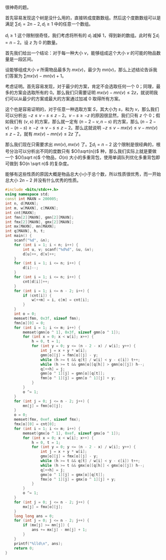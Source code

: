 很神奇的题。

首先容易发现这个树是没什么用的，直接转成度数数组。然后这个度数数组可以是满足 $\sum d_i = 2n - 2, d_i \ge 1$ 中的任意一个数组。

$d_i \ge 1$ 这个限制很奇怪，我们考虑将所有的 $d_i$ 减掉 $1$，得到新的数组。此时有 $\sum d_i = n - 2$。设 $z$ 为 $0$ 的数量。

首先我们给出一个结论：对于每一种大小 $v$，能够组成这个大小 $v$ 的可能的物品数量是一段区间。

设能够组成大小 $v$ 所需物品最多为 $mx(v)$，最少为 $mn(v)$，那么上述结论告诉我们答案为 $\sum mx(v) - mn(v) + 1$。

考虑证明。首先容易发现，对于最少的方案，肯定不会选取任何一个 $0$；同理，最多的方案会选取所有的 $0$。那么我们只需要证明 $mx(v) - mn(v) \le 2z$，就说明我们可以从最少的方案或最大的方案通过加减 $0$ 取得所有方案。

这个也是容易证明的，对于任意一种选取方案 $S$，其大小为 $s$，和为 $v$，那么我们可以分析出 $-z \le v - s \le z - 2$。$v - s \ge -z$ 的原因很显然，我们只有 $z$ 个 $0$；假如我们有 $(v, s)$ 的方案，那么就一定有 $(n  - 2 - v, n - s)$ 的方案，那么 $(n - 2 - v) - (n - s) \ge -z \to v - s \le z - 2$。那么这就说明 $-z \le v - mx(v) \le v - mn(v) \le z - 2$，就有 $mx(v) - mn(v) \le 2z$ 了。

那么我们现在只需要求出 $mn(v), mx(v)$ 了。$\sum d_i = n - 2$ 这个限制是很经典的，根号分治可以分析出不同的度数只有 $O(\sqrt{n})$ 种，那么我们实际上就是要做一个 $O(\sqrt n)$ 个物品，$O(n)$ 大小的多重背包，使用单调队列优化多重背包即可做到 $O(n \sqrt n)$ 的复杂度。

能够有这些性质的原因大概是物品总大小小于总个数，所以性质很优秀，而一开始总大小 $2n-2$ 并没有什么优秀的性质。

```cpp
#include <bits/stdc++.h>
using namespace std;
const int MAXN = 200005;
int n, d[MAXN];
int m, w[MAXN], c[MAXN];
int cnt[MAXN];
int fmn[2][MAXN], gmn[2][MAXN];
int fmx[2][MAXN], gmx[2][MAXN];
int mx[MAXN], mn[MAXN];
int q[MAXN], h, t;
int main() {
    scanf("%d", &n);
    for (int i = 1; i < n; i++) {
        int u, v; scanf("%d%d", &u, &v);
        d[u]++, d[v]++;
    }
    for (int i = 1; i <= n; i++) {
        d[i]--;
    }
    for (int i = 1; i <= n; i++) {
        cnt[d[i]]++;
    }
    for (int i = 1; i <= n - 2; i++) {
        if (cnt[i]) {
            w[++m] = i, c[m] = cnt[i];
        }
    }
    int o = 0;
    memset(fmn, 0x3f, sizeof fmn);
    fmn[o][0] = 0;
    for (int i = 1; i <= m; i++) {
        memset(gmn[o ^ 1], 0x3f, sizeof gmn[o ^ 1]);
        for (int x = 0; x < w[i]; x++) {
            h = 0, t = 1;
            for (int y = 0; y <= (n - 2 - x) / w[i]; y++) {
                int j = x + y * w[i];
                gmn[o][j] = fmn[o][j] - y;
                while (h >= t && q[t] / w[i] < y - c[i]) t++;
                while (h >= t && gmn[o][q[h]] > gmn[o][j]) h--;
                q[++h] = j;
                gmn[o ^ 1][j] = gmn[o][q[t]];
                fmn[o ^ 1][j] = gmn[o ^ 1][j] + y;
            }
        }
        o ^= 1;
    }
    for (int j = 0; j <= n - 2; j++) {
        mn[j] = fmn[o][j];
    }
    o = 0;
    memset(fmx, 0xef, sizeof fmx);
    fmx[o][0] = cnt[0];
    for (int i = 1; i <= m; i++) {
        memset(gmx[o ^ 1], 0xef, sizeof gmx[o ^ 1]);
        for (int x = 0; x < w[i]; x++) {
            h = 0, t = 1;
            for (int y = 0; y <= (n - 2 - x) / w[i]; y++) {
                int j = x + y * w[i];
                gmx[o][j] = fmx[o][j] - y;
                while (h >= t && q[t] / w[i] < y - c[i]) t++;
                while (h >= t && gmx[o][q[h]] < gmx[o][j]) h--;
                q[++h] = j;
                gmx[o ^ 1][j] = gmx[o][q[t]];
                fmx[o ^ 1][j] = gmx[o ^ 1][j] + y;
            }
        }
        o ^= 1;
    }
    for (int j = 0; j <= n - 2; j++) {
        mx[j] = fmx[o][j];
    }
    long long ans = 0;
    for (int j = 0; j <= n - 2; j++) {
        if (mx[j] >= mn[j]) {
            ans += mx[j] - mn[j] + 1;
        }
    }
    printf("%lld\n", ans);
    return 0;
}
```